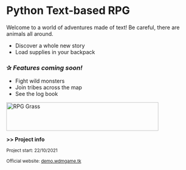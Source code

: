 <h1>Python Text-based RPG</h1>
<p>Welcome to a world of adventures made of text! Be careful, there are animals all around.</p>

<ul>
<li>Discover a whole new story</li>
<li>Load supplies in your backpack</li>
</ul>
<h3>✰ <em>Features coming soon!</em></h3>
<ul>
<li>Fight wild monsters</li>
<li>Join tribes across the map</li>
<li>See the log book</li>
</ul>

<img src="https://www.pngkit.com/png/full/2-28476_transparent-background-grass-gif.png" alt="RPG Grass" width="400" height="75">

<p><b>>> Project info</b></p>
<p><sup>Project start: 22/10/2021</sup></p>
<p><sup>Official website: <a href="https://demo.wdmgame.tk/" target="_blank">demo.wdmgame.tk</a></sup></p>
